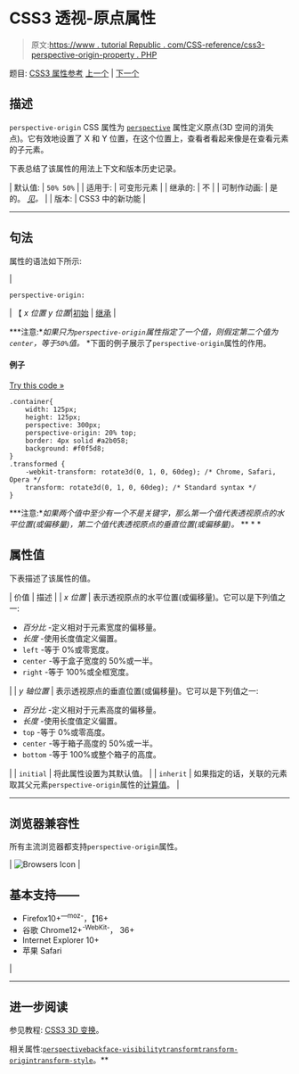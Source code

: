 # CSS3 透视-原点属性

> 原文:[https://www . tutorial Republic . com/CSS-reference/css3-perspective-origin-property . PHP](https://www.tutorialrepublic.com/css-reference/css3-perspective-origin-property.php)

题目: [CSS3 属性参考](css3-properties.php) [上一个](css3-perspective-property.php) | [下一个](css-position-property.php)

## 描述

`perspective-origin` CSS 属性为 [`perspective`](css3-perspective-property.php) 属性定义原点(3D 空间的消失点)。它有效地设置了 X 和 Y 位置，在这个位置上，查看者看起来像是在查看元素的子元素。

下表总结了该属性的用法上下文和版本历史记录。

| 默认值: | `50% 50%` |
| 适用于: | 可变形元素 |
| 继承的: | 不 |
| 可制作动画: | 是的。 [*见*](css-animatable-properties.php)*。* |
| 版本: | CSS3 中的新功能 |

* * *

## 句法

属性的语法如下所示:

| 

```
perspective-origin: 
```

 | 【 *x 位置 y 位置*&#124;[初始](../definitions.php#initial) &#124; [继承](../definitions.php#inherit) |

 ***注意:**如果只为`perspective-origin`属性指定了一个值，则假定第二个值为`center`，等于`50%`值。*  *下面的例子展示了`perspective-origin`属性的作用。

#### 例子

[Try this code »](../codelab.php?topic=css3&file=perspective-origin-property "Try this code using online Editor")

```
.container{
    width: 125px;
    height: 125px;
    perspective: 300px;
    perspective-origin: 20% top;
    border: 4px solid #a2b058;
    background: #f0f5d8;
}
.transformed {
    -webkit-transform: rotate3d(0, 1, 0, 60deg); /* Chrome, Safari, Opera */
    transform: rotate3d(0, 1, 0, 60deg); /* Standard syntax */
}
```

 ***注意:**如果两个值中至少有一个不是关键字，那么第一个值代表透视原点的水平位置(或偏移量)，第二个值代表透视原点的垂直位置(或偏移量)。*  ** * *

## 属性值

下表描述了该属性的值。

| 价值 | 描述 |
| *x 位置* | 表示透视原点的水平位置(或偏移量)。它可以是下列值之一:

*   *百分比* -定义相对于元素宽度的偏移量。
*   *长度* -使用长度值定义偏置。
*   `left` -等于 0%或零宽度。
*   `center` -等于盒子宽度的 50%或一半。
*   `right` -等于 100%或全框宽度。

 |
| *y 轴位置* | 表示透视原点的垂直位置(或偏移量)。它可以是下列值之一:

*   *百分比* -定义相对于元素高度的偏移量。
*   *长度* -使用长度值定义偏置。
*   `top` -等于 0%或零高度。
*   `center` -等于箱子高度的 50%或一半。
*   `bottom` -等于 100%或整个箱子的高度。

 |
| `initial` | 将此属性设置为其默认值。 |
| `inherit` | 如果指定的话，关联的元素取其父元素`perspective-origin`属性的[计算值](../definitions.php#computed-value)。 |

* * *

## 浏览器兼容性

所有主流浏览器都支持`perspective-origin`属性。

| ![Browsers Icon](../Images/e9331123c77668c1832e541c2fca1002.png) | 

## 基本支持——

*   Firefox10+<sup class="badge">—moz-</sup>，【16+
*   谷歌 Chrome12+<sup class="badge">-WebKit-</sup>， 36+
*   Internet Explorer 10+
*   苹果 Safari

 |

* * *

## 进一步阅读

参见教程: [CSS3 3D 变换](../css-tutorial/css3-3d-transforms.php)。

相关属性:[`perspective`](css3-perspective-property.php)[`backface-visibility`](css3-backface-visibility-property.php)[`transform`](css3-transform-property.php)[`transform-origin`](css3-transform-origin-property.php)[`transform-style`](css3-transform-style-property.php)。**
